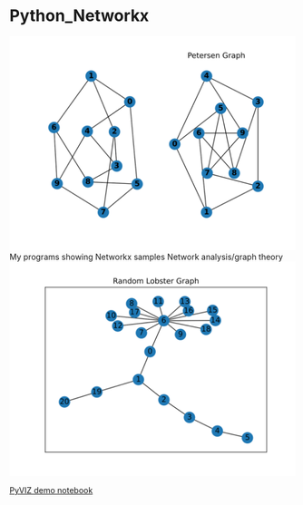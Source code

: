# Python_Networkx
![Petersen.svg](Petersen.svg)
My programs showing Networkx samples Network analysis/graph theory 
![Random lobster](https://github.com/kephalian/Python_Networkx/blob/main/random_lobster.svg)


[PyVIZ demo notebook](https://github.com/kephalian/Python_Networkx/blob/main/PyVIZ_demo.ipynb)
